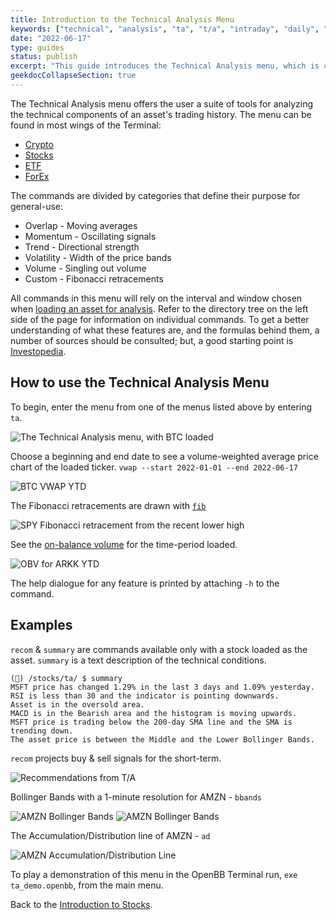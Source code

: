 ```yaml
---
title: Introduction to the Technical Analysis Menu
keywords: ["technical", "analysis", "ta", "t/a", "intraday", "daily", "indicators", "signals", "average", "moving", "exponential", "rsi", "fibonacci", "retracement", "bollinger", "heltner", "accumulation", "distribution", "obv", "on-balance", "volume", "volatility", "trend", "momentum", "overlap", "crypto", "stocks", "funds", "etf", "etfs"]
date: "2022-06-17"
type: guides
status: publish
excerpt: "This guide introduces the Technical Analysis menu, which is common across many sections of the OpenBB Terminal."
geekdocCollapseSection: true
---
```


The Technical Analysis menu offers the user a suite of tools for analyzing the technical components of an asset's trading history. The menu can be found in most wings of the Terminal:
  - <a href="https://openbb-finance.github.io/OpenBBTerminal/terminal/cryptocurrency/" target="_blank">Crypto</a>
  - <a href="https://openbb-finance.github.io/OpenBBTerminal/terminal/stocks/" target="_blank">Stocks</a>
  - <a href="https://openbb-finance.github.io/OpenBBTerminal/terminal/etf/" target="_blank">ETF</a>
  - <a href ="https://openbb-finance.github.io/OpenBBTerminal/terminal/forex/" target="blank">ForEx</a>

The commands are divided by categories that define their purpose for general-use:
  - Overlap - Moving averages
  - Momentum - Oscillating signals
  - Trend - Directional strength
  - Volatility - Width of the price bands
  - Volume - Singling out volume
  - Custom - Fibonacci retracements

All commands in this menu will rely on the interval and window chosen when <a href="https://openbb-finance.github.io/OpenBBTerminal/terminal/stocks/load/" target="_blank">loading an asset for analysis</a>. Refer to the directory tree on the left side of the page for information on individual commands. To get a better understanding of what these features are, and the formulas behind them, a number of sources should be consulted; but, a good starting point is <a href="https://www.investopedia.com/terms/t/technicalanalysis.asp" target="_blank">Investopedia</a>.

<h2>How to use the Technical Analysis Menu</h2>

To begin, enter the menu from one of the menus listed above by entering `ta`.

![The Technical Analysis menu, with BTC loaded](https://user-images.githubusercontent.com/85772166/174499113-02648936-f8d1-40ca-8ba3-036fb4324666.png)

Choose a beginning and end date to see a volume-weighted average price chart of the loaded ticker. `vwap --start 2022-01-01 --end 2022-06-17`

![BTC VWAP YTD](https://user-images.githubusercontent.com/85772166/174499127-cc20f16c-dd68-4ce3-9d10-cd6ce762a346.png)

The Fibonacci retracements are drawn with <a href="https://en.wikipedia.org/wiki/Fibonacci_number" target="_blank">`fib`</a>

![SPY Fibonacci retracement from the recent lower high](https://user-images.githubusercontent.com/85772166/174499173-5d3dbdb7-8147-459b-88d3-7caae9102aa5.png)

See the <a href="https://www.investopedia.com/terms/o/onbalancevolume.asp" target="_blank">on-balance volume</a> for the time-period loaded.

![OBV for ARKK YTD](https://user-images.githubusercontent.com/85772166/174499183-42d246d9-0a0f-4c76-8c4e-de22ad2e396d.png)

The help dialogue for any feature is printed by attaching `-h` to the command.

<h2>Examples</h2>

`recom` & `summary` are commands available only with a stock loaded as the asset. `summary` is a text description of the technical conditions.
````
(🦋) /stocks/ta/ $ summary
MSFT price has changed 1.29% in the last 3 days and 1.09% yesterday.
RSI is less than 30 and the indicator is pointing downwards.
Asset is in the oversold area.
MACD is in the Bearish area and the histogram is moving upwards.
MSFT price is trading below the 200-day SMA line and the SMA is trending down.
The asset price is between the Middle and the Lower Bollinger Bands.
````
`recom` projects buy & sell signals for the short-term.

![Recommendations from T/A](https://user-images.githubusercontent.com/85772166/174499195-9d4f8604-dec9-453f-815d-6c89f2b8b216.png)

Bollinger Bands with a 1-minute resolution for AMZN - `bbands`

![AMZN Bollinger Bands](https://user-images.githubusercontent.com/85772166/174499209-ec7eb606-bc86-4cb3-8375-a24b2c235085.png)
![AMZN Bollinger Bands](https://user-images.githubusercontent.com/85772166/174499232-63412ad9-e74c-4f44-a0f3-8722d98a27c6.png)

The Accumulation/Distribution line of AMZN - `ad`

![AMZN Accumulation/Distribution Line](https://user-images.githubusercontent.com/85772166/174499247-e63f8f57-a06a-446b-bca3-0fe89258fd4b.png)

To play a demonstration of this menu in the OpenBB Terminal run, `exe ta_demo.openbb`, from the main menu.

Back to the <a href="https://openbb-finance.github.io/OpenBBTerminal/terminal/stocks/" target="_blank">Introduction to Stocks</a>.
